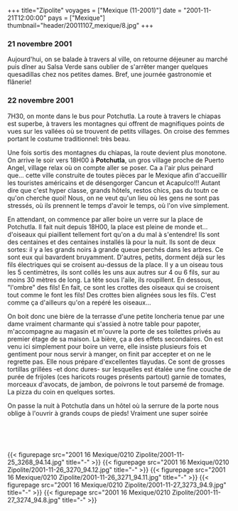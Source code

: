 +++
title="Zipolite"
voyages = ["Mexique (11-2001)"]
date = "2001-11-21T12:00:00"
pays = ["Mexique"]
thumbnail="header/20011107_mexique/8.jpg"
+++
### 21 novembre 2001

Aujourd'hui, on se balade à travers al ville, on retourne déjeuner au marché 
puis dîner au Salsa Verde sans oublier de s'arrêter manger quelques quesadillas 
chez nos petites dames. Bref, une journée gastronomie et flânerie!

### 22 novembre 2001

7H30, on monte dans le bus pour Potchutla. La route à travers le chiapas est 
superbe, à travers les montagnes qui offrent de magnifiques points de vues sur 
les vallées où se trouvent de petits villages. On croise des femmes portant 
le costume traditionnel: très beau.

Une fois sortis des montagnes du chiapas, la route devient plus monotone. On 
arrive le soir vers 18H00 à <b>Potchutla</b>, un gros village proche de Puerto 
Angel, village relax où on compte aller se poser. Ca a l'air plus peinard que... 
cette ville construite de toutes pièces par le Mexique afin d'accueillir les 
touristes américains et de désengorger Cancun et Acapulco!!! Autant dire que 
c'est hyper classe, grands hôtels, restos chics, pas du toutn ce qu'on cherche 
quoi! Nous, on ne veut qu'un lieu où les gens ne sont pas stressés, où ils prennent 
le temps d'avoir le temps, où l'on vive simplement.

En attendant, on commence par aller boire un verre sur la place de Potchutla. 
Il fait nuit depuis 18H00, la place est pleine de monde et... d'oiseaux qui 
piaillent tellement fort qu'on a du mal à s'entendre! Ils sont des centaines 
et des centaines installés là pour la nuit. Ils sont de deux sortes: il y a 
les grands noirs à grande queue perchés dans les arbres. Ce sont eux qui bavardent 
bruyamment. D'autres, petits, dorment déjà sur les fils électriques qui se croisent 
au-dessus de la place. Il y a un oiseau tous les 5 centimètres, ils sont collés 
les uns aux autres sur 4 ou 6 fils, sur au moins 30 mètres de long. La tête 
sous l'aile, ils roupillent. En dessous, "l'ombre" des fils! En fait, ce sont 
les crottes des oiseaux qui se croisent tout comme le font les fils! Des crottes 
bien alignées sous les fils. C'est comme ça d'ailleurs qu'on a repéré les oiseaux...

On boit donc une bière de la terrasse d'une petite loncheria tenue par une 
dame vraiment charmante qui s'assied à notre table pour papoter, m'accompagne 
au magasin et m'ouvre la porte de ses toilettes privés au premier étage de sa 
maison. La bière, ça a des effets secondaires. On est venu ici simplement pour 
boire un verre, elle insiste plusieurs fois et gentiment pour nous servir à 
manger, on finit par accepter et on ne le regrette pas. Elle nous prépare d'excellentes 
tlayudas. Ce sont de grosses tortillas grillées -et donc dures- sur lesquelles 
est étalée une fine couche de purée de frijoles (ces haricots rouges présents 
partout) garnie de tomates, morceaux d'avocats, de jambon, de poivrons le tout 
parsemé de fromage. La pizza du coin en quelques sortes.

On passe la nuit à Potchutla dans un hôtel où la serrure de la porte nous oblige 
à l'ouvrir à grands coups de pieds! Vraiment une super soirée

&nbsp;

&nbsp;


<div id="TOTO">{{< figurepage src="2001 16 Mexique/0210 Zipolite/2001-11-25_3268_94.14.jpg" title="-"  >}}
{{< figurepage src="2001 16 Mexique/0210 Zipolite/2001-11-26_3270_94.12.jpg" title="-"  >}}
{{< figurepage src="2001 16 Mexique/0210 Zipolite/2001-11-26_3271_94.11.jpg" title="-"  >}}
{{< figurepage src="2001 16 Mexique/0210 Zipolite/2001-11-27_3273_94.9.jpg" title="-"  >}}
{{< figurepage src="2001 16 Mexique/0210 Zipolite/2001-11-27_3274_94.8.jpg" title="-"  >}}
</DIV>

